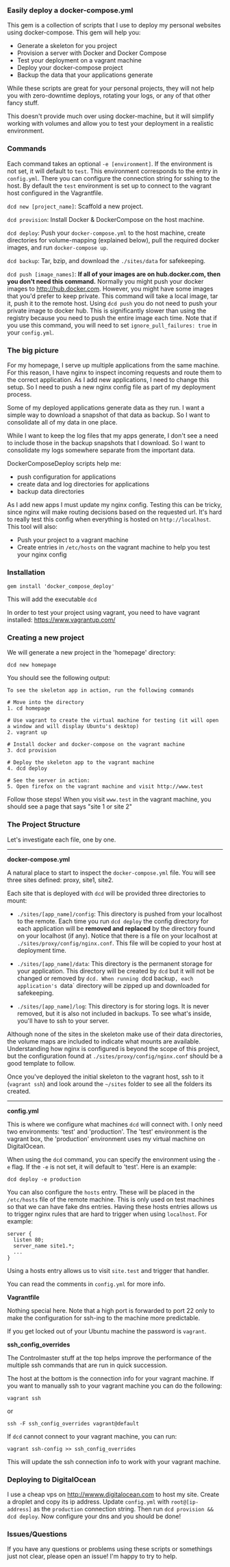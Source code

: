 ### Easily deploy a docker-compose.yml

This gem is a collection of scripts that I use to deploy my personal websites using docker-compose. This gem will help you:

- Generate a skeleton for you project
- Provision a server with Docker and Docker Compose
- Test your deployment on a vagrant machine
- Deploy your docker-compose project
- Backup the data that your applications generate

While these scripts are great for your personal projects, they will not help you with zero-downtime deploys, rotating your logs, or any of that other fancy stuff.

This doesn't provide much over using docker-machine, but it will simplify working with volumes and allow you to test your deployment in a realistic environment.

### Commands

Each command takes an optional `-e [environment]`. If the environment is not set, it will default to `test`. This environment corresponds to the entry in `config.yml`. There you can configure the connection string for sshing to the host. By default the `test` environment is set up to connect to the vagrant host configured in the Vagrantfile.

`dcd new [project_name]`: Scaffold a new project.

`dcd provision`: Install Docker & DockerCompose on the host machine.

`dcd deploy`: Push your `docker-compose.yml` to the host machine, create directories for volume-mapping (explained below), pull the required docker images, and run `docker-compose up`.

`dcd backup`: Tar, bzip, and download the `./sites/data` for safekeeping.

`dcd push [image_names]`: __If all of your images are on hub.docker.com, then you don't need this command.__ Normally you might push your docker images to http://hub.docker.com. However, you might have some images that you'd prefer to keep private. This command will take a local image, tar it, push it to the remote host. Using `dcd push` you do not need to push your private image to docker hub. This is significantly slower than using the registry because you need to push the entire image each time. Note that if you use this command, you will need to set `ignore_pull_failures: true` in your `config.yml`.


### The big picture

For my homepage, I serve up multiple applications from the same machine. For this reason, I have nginx to inspect incoming requests and route them to the correct application. As I add new applications, I need to change this setup. So I need to push a new nginx config file as part of my deployment process.

Some of my deployed applications generate data as they run. I want a simple way to download a snapshot of that data as backup. So I want to consolidate all of my data in one place.

While I want to keep the log files that my apps generate, I don't see a need to include those in the backup snapshots that I download. So I want to consolidate my logs somewhere separate from the important data.

DockerComposeDeploy scripts help me:

- push configuration for applications
- create data and log directories for applications
- backup data directories

As I add new apps I must update my nginx config. Testing this can be tricky, since nginx will make routing decisions based on the requested url. It's hard to really test this config when everything is hosted on `http://localhost`.  This tool will also:

- Push your project to a vagrant machine
- Create entries in `/etc/hosts` on the vagrant machine to help you test your nginx config


### Installation

```
gem install 'docker_compose_deploy'
```

This will add the executable `dcd`

In order to test your project using vagrant, you need to have vagrant installed: https://www.vagrantup.com/

### Creating a new project

We will generate a new project in the 'homepage' directory:

```
dcd new homepage
```

You should see the following output:

```
To see the skeleton app in action, run the following commands

# Move into the directory
1. cd homepage

# Use vagrant to create the virtual machine for testing (it will open a window and will display Ubuntu's desktop)
2. vagrant up

# Install docker and docker-compose on the vagrant machine
3. dcd provision

# Deploy the skeleton app to the vagrant machine
4. dcd deploy

# See the server in action:
5. Open firefox on the vagrant machine and visit http://www.test
```

Follow those steps!  When you visit `www.test` in the vagrant machine, you should see a page that says "site 1 or site 2"

### The Project Structure

Let's investigate each file, one by one.

---

__docker-compose.yml__

A natural place to start to inspect the `docker-compose.yml` file.  You will see three sites defined: proxy, site1, site2.

Each site that is deployed with `dcd` will be provided three directories to mount:

- `./sites/[app_name]/config`: This directory is pushed from your localhost to the remote. Each time you run `dcd deploy` the config directory for each application will be __removed and replaced__ by the directory found on your localhost (if any).  Notice that there is a file on your localhost at `./sites/proxy/config/nginx.conf`. This file will be copied to your host at deployment time.

- `./sites/[app_name]/data`: This directory is the permanent storage for your application. This directory will be created by `dcd` but it will not be changed or removed by `dcd. When running `dcd backup`, each application's `data` directory will be zipped up and downloaded for safekeeping.

- `./sites/[app_name]/log`: This directory is for storing logs. It is never removed, but it is also not included in backups. To see what's inside, you'll have to ssh to your server.

Although none of the sites in the skeleton make use of their data directories, the volume maps are included to indicate what mounts are available. Understanding how nginx is configured is beyond the scope of this project, but the configuration found at `./sites/proxy/config/nginx.conf` should be a good template to follow.

Once you've deployed the initial skeleton to the vagrant host, ssh to it (`vagrant ssh`) and look around the `~/sites` folder to see all the folders its created.

---

__config.yml__

This is where we configure what machines `dcd` will connect with. I only need two environments: 'test' and 'production'. The 'test' environment is the vagrant box, the 'production' environment uses my virtual machine on DigitalOcean.

When using the `dcd` command, you can specify the environment using the `-e` flag. If the `-e` is not set, it will default to 'test'. Here is an example:

```
dcd deploy -e production
```

You can also configure the `hosts` entry. These will be placed in the `/etc/hosts` file of the remote machine. This is only used on test machines so that we can have fake dns entries. Having these hosts entries allows us to trigger nginx rules that are hard to trigger when using `localhost`. For example:
```
server {
  listen 80;
  server_name site1.*;
  ...
}
```
Using a hosts entry allows us to visit `site.test` and trigger that handler.

You can read the comments in `config.yml` for more info.

__Vagrantfile__

Nothing special here. Note that a high port is forwarded to port 22 only to make the configuration for ssh-ing to the machine more predictable.

If you get locked out of your Ubuntu machine the password is `vagrant`.

__ssh_config_overrides__

The Controlmaster stuff at the top helps improve the performance of the multiple ssh commands that are run in quick succession.

The host at the bottom is the connection info for your vagrant machine. If you want to manually ssh to your vagrant machine you can do the following:

```
vagrant ssh
```
or

```
ssh -F ssh_config_overrides vagrant@default
```

If `dcd` cannot connect to your vagrant machine, you can run:

```
vagrant ssh-config >> ssh_config_overrides
```

This will update the ssh connection info to work with your vagrant machine.

### Deploying to DigitalOcean

I use a cheap vps on http://wwww.digitalocean.com to host my site. Create a droplet and copy its ip address.  Update `config.yml` with `root@[ip-address]` as the `production` connection string. Then run `dcd provision && dcd deploy`. Now configure your dns and you should be done!

### Issues/Questions

If you have any questions or problems using these scripts or somethings just not clear, please open an issue! I'm happy to try to help.
